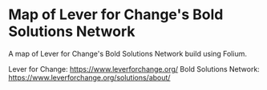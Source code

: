 # Map of Lever for Change's Bold Solutions Network

A map of Lever for Change's Bold Solutions Network build using Folium. 

Lever for Change: https://www.leverforchange.org/
Bold Solutions Network: https://www.leverforchange.org/solutions/about/

